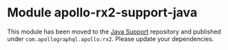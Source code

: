 # Module apollo-rx2-support-java

This module has been moved to the [Java Support](https://github.com/apollographql/apollo-kotlin-java-support) repository and published under `com.apollographql.apollo:rx2`. Please update your dependencies.
